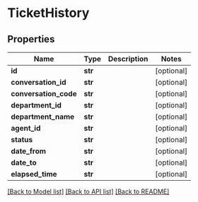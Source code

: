 # TicketHistory

## Properties
Name | Type | Description | Notes
------------ | ------------- | ------------- | -------------
**id** | **str** |  | [optional] 
**conversation_id** | **str** |  | [optional] 
**conversation_code** | **str** |  | [optional] 
**department_id** | **str** |  | [optional] 
**department_name** | **str** |  | [optional] 
**agent_id** | **str** |  | [optional] 
**status** | **str** |  | [optional] 
**date_from** | **str** |  | [optional] 
**date_to** | **str** |  | [optional] 
**elapsed_time** | **str** |  | [optional] 

[[Back to Model list]](../README.md#documentation-for-models) [[Back to API list]](../README.md#documentation-for-api-endpoints) [[Back to README]](../README.md)


